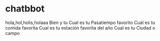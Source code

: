 # chatbbot

hola,hol,holis,holaaa
Bien y tu
Cual es tu Pasatiempo favorito
Cuál es tu comida favorita
Cual es tu estación favorita del año
Cual es tu Ciudad o campo
